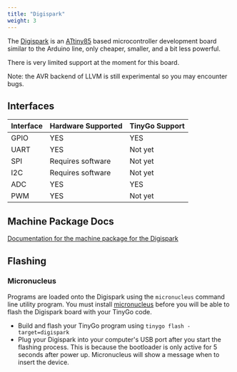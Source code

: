 ```yaml
---
title: "Digispark"
weight: 3
---
```


The [Digispark](http://digistump.com/products/1) is an [ATtiny85](https://www.microchip.com/wwwproducts/en/ATtiny85) based microcontroller development board similar to the Arduino line, only cheaper, smaller, and a bit less powerful. 

There is very limited support at the moment for this board.

Note: the AVR backend of LLVM is still experimental so you may encounter bugs.

## Interfaces

| Interface | Hardware Supported | TinyGo Support |
| --------- | ------------- | ----- |
| GPIO      | YES | YES |
| UART      | YES | Not yet |
| SPI      | Requires software | Not yet |
| I2C      | Requires software | Not yet |
| ADC      | YES | YES |
| PWM      | YES | Not yet |

## Machine Package Docs

[Documentation for the machine package for the Digispark](../machine/digispark)

## Flashing

### Micronucleus

Programs are loaded onto the Digispark using the `micronucleus` command line utility program. You must install [micronucleus](https://littlewire.github.io/) before you will be able to flash the Digispark board with your TinyGo code.

- Build and flash your TinyGo program using `tinygo flash -target=digispark`
- Plug your Digispark into your computer's USB port after you start the flashing process. This is because the bootloader is only active for 5 seconds after power up. Micronucleus will show a message when to insert the device.
